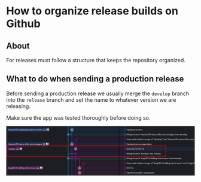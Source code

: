# How to organize release builds on Github

## About
For releases must follow a structure that keeps the repository organized.

## What to do when sending a production release
Before sending a production release we usually merge the `develop` branch into the `release` branch and set the name to whatever version we are releasing.

Make sure the app was tested thoroughly before doing so.

![Player Settings](images/base/publish/github/publish_github_1.png)
